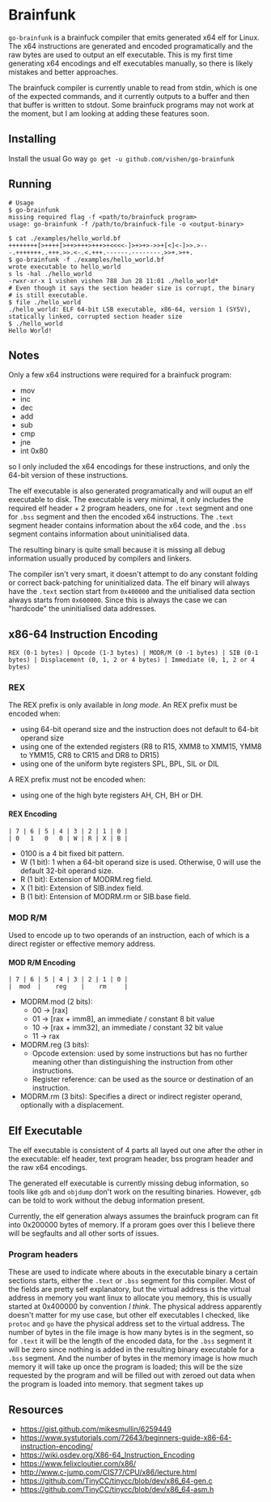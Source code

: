 # Brainfunk

`go-brainfunk` is a brainfuck compiler that emits generated x64 elf for Linux.
The x64 instructions are generated and encoded programatically and the raw bytes
are used to output an elf executable. This is my first time generating x64 encodings
and elf executables manually, so there is likely mistakes and better approaches.

The brainfuck compiler is currently unable to read from stdin, which is one of
the expected commands, and it currently outputs to a buffer and then that buffer
is written to stdout. Some brainfuck programs may not work at the moment, but I
am looking at adding these features soon.

## Installing

Install the usual Go way `go get -u github.com/vishen/go-brainfunk`

## Running

```
# Usage
$ go-brainfunk
missing required flag -f <path/to/brainfuck program>
usage: go-brainfunk -f /path/to/brainfuck-file -o <output-binary>
```

```
$ cat ./examples/hello_world.bf
++++++++[>++++[>++>+++>+++>+<<<<-]>+>+>->>+[<]<-]>>.>---.+++++++..+++.>>.<-.<.+++.------.--------.>>+.>++.
$ go-brainfunk -f ./examples/hello_world.bf
wrote executable to hello_world
s ls -hal ./hello_world
-rwxr-xr-x 1 vishen vishen 788 Jun 28 11:01 ./hello_world*
# Even though it says the section header size is corrupt, the binary
# is still executable.
$ file ./hello_world
./hello_world: ELF 64-bit LSB executable, x86-64, version 1 (SYSV), statically linked, corrupted section header size
$ ./hello_world
Hello World!
```

## Notes

Only a few x64 instructions were required for a brainfuck program:

- mov
- inc
- dec
- add
- sub
- cmp
- jne
- int 0x80

so I only included the x64 encodings for these instructions, and only
the 64-bit version of these instructions.

The elf executable is also generated programatically and will ouput an elf 
executable to disk. The executable is very minimal, it only includes
the required elf header + 2 program headers, one for `.text` segment
and one for `.bss` segment and then the encoded x64 instructions. 
The `.text` segment header contains information about the x64 code, 
and the `.bss` segment contains information about uninitialised data.

The resulting binary is quite small because it is missing all debug
information usually produced by compilers and linkers.

The compiler isn't very smart, it doesn't attempt to do any constant
folding or correct back-patching for uninitialized data. The elf binary
will always have the `.text` section start from `0x400000` and the 
unitialised data section always starts from `0x600000`. Since this is
always the case we can "hardcode" the uninitialised data addresses.

## x86-64 Instruction Encoding

```
REX (0-1 bytes) | Opcode (1-3 bytes) | MODR/M (0 -1 bytes) | SIB (0-1 bytes) | Displacement (0, 1, 2 or 4 bytes) | Immediate (0, 1, 2 or 4 bytes)
```

### REX

The REX prefix is only available in *long mode*. An REX prefix
must be encoded when:

- using 64-bit operand size and the instruction does not default to 64-bit operand size
- using one of the extended registers (R8 to R15, XMM8 to XMM15, YMM8 to YMM15, CR8 to CR15 and DR8 to DR15)
- using one of the uniform byte registers SPL, BPL, SIL or DIL

A REX prefix must not be encoded when:

- using one of the high byte registers AH, CH, BH or DH.

#### REX Encoding

```
| 7 | 6 | 5 | 4 | 3 | 2 | 1 | 0 |
| 0   1   0   0 | W | R | X | B |
```

- 0100 is a 4 bit fixed bit pattern.
- W (1 bit): 1 when a 64-bit operand size is used. Otherwise, 0 will use the default 32-bit operand size.
- R (1 bit): Extension of MODRM.reg field.
- X (1 bit): Extension of SIB.index field.
- B (1 bit): Entension of MODRM.rm or SIB.base field.

### MOD R/M

Used to encode up to two operands of an instruction, each of which is a 
direct register or effective memory address.

#### MOD R/M Encoding

```
| 7 | 6 | 5 | 4 | 3 | 2 | 1 | 0 |
|  mod  |    reg    |    rm     |
```

- MODRM.mod (2 bits):
	- 00 -> [rax]
	- 01 -> [rax + imm8], an immediate / constant 8 bit value
	- 10 -> [rax + imm32], an immediate / constant 32 bit value
	- 11 -> rax
- MODRM.reg (3 bits): 
	- Opcode extension: used by some instructions but has no further meaning other than distinguishing the instruction from other instructions.
	- Register reference: can be used as the source or destination of an instruction.
- MODRM.rm (3 bits): Specifies a direct or indirect register operand, optionally with a displacement.

## Elf Executable

The elf executable is consistent of 4 parts all layed out one after the other
in the executable: elf header, text program header, bss program header and
the raw x64 encodings. 

The generated elf executable is currently missing debug information, so 
tools like `gdb` and `objdump` don't work on the resulting binaries. However,
`gdb` can be told to work without the debug information present.

Currently, the elf generation always assumes the brainfuck program can
fit into 0x200000 bytes of memory. If a proram goes over this I believe
there will be segfaults and all other sorts of issues.

### Program headers

These are used to indicate where abouts in the executable binary a
certain sections starts, either the `.text` or `.bss` segment for
this compiler. Most of the fields are pretty self explanatory, but 
the virtual address is the virtual address in memory you want linux
to allocate you memory, this is usually started at 0x400000 by 
convention _I think_. The physical address apparently doesn't matter
for my use case, but other elf executables I checked, like `protoc` 
and `go` have the physical address set to the virtual address. The 
number of bytes in the file image is how many bytes is in the segment,
so for `.text` it will be the length of the encoded data, for the
`.bss` segment it will be zero since nothing is added in the resulting 
binary executable for a `.bss` segment. And the number of bytes in the 
memory image is how much memory it will take up once the program is loaded;
this will be the size requested by the program and will be filled out
with zeroed out data when the program is loaded into memory.
that segment takes up

## Resources

- https://gist.github.com/mikesmullin/6259449
- https://www.systutorials.com/72643/beginners-guide-x86-64-instruction-encoding/
- https://wiki.osdev.org/X86-64_Instruction_Encoding
- https://www.felixcloutier.com/x86/
- http://www.c-jump.com/CIS77/CPU/x86/lecture.html
- https://github.com/TinyCC/tinycc/blob/dev/x86_64-gen.c
- https://github.com/TinyCC/tinycc/blob/dev/x86_64-asm.h
